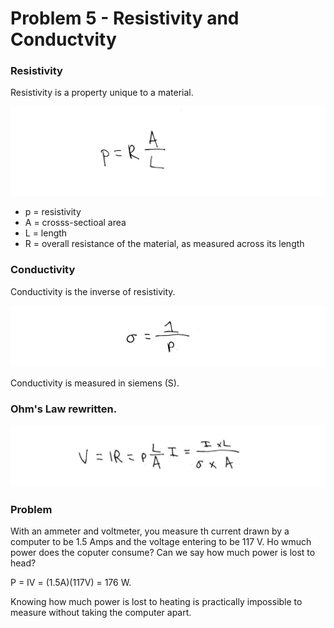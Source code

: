 # Problem 5 - Resistivity and Conductvity

### Resistivity

Resistivity is a property unique to a material.

![Problem 5](resistivity-1-a.png)

- p = resistivity
- A = crosss-sectioal area
- L = length
- R = overall resistance of the material, as measured across its length

### Conductivity

Conductivity is the inverse of resistivity.

![Problem 5](conductivity-1-b.png)

Conductivity is measured in siemens (S).

### Ohm's Law rewritten.

![Problem 5](ohms-law-rewritten-1-c.png)

### Problem

With an ammeter and voltmeter, you measure th current drawn by a computer to be 1.5 Amps and the voltage entering to be 117 V. Ho wmuch power does the coputer consume? Can we say how much power is lost to head?

P = IV = (1.5A)(117V) = 176 W. 

Knowing how much power is lost to heating is practically impossible to measure without taking the computer apart.


